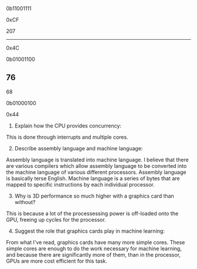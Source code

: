 <!-- Answers to the Short Answer Essay Questions go here -->

0b11001111

0xCF

207

---
0x4C

0b01001100

76
---
68

0b01000100

0x44



1. Explain how the CPU provides concurrency:

This is done through interrupts and multiple cores.


2. Describe assembly language and machine language:

Assembly language is translated into machine language. I believe that there are various compilers which allow assembly language to be converted into the machine language of various different processors. Assembly language is basically terse English. Machine language is a series of bytes that are mapped to specific instructions by each individual processor.


3. Why is 3D performance so much higher with a graphics card than without?

This is because a lot of the processessing power is off-loaded onto the GPU, freeing up cycles for the processor.


4. Suggest the role that graphics cards play in machine learning:

From what I've read, graphics cards have many more simple cores. These simple cores are enough to do the work necessary for machine learning, and because there are significantly more of them, than in the processor, GPUs are more cost efficient for this task.


